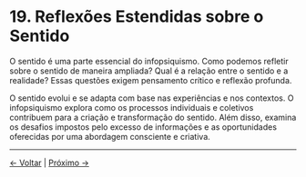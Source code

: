 # 19. Reflexões Estendidas sobre o Sentido

O sentido é uma parte essencial do infopsiquismo. Como podemos refletir sobre o sentido de maneira ampliada? Qual é a relação entre o sentido e a realidade? Essas questões exigem pensamento crítico e reflexão profunda.

O sentido evolui e se adapta com base nas experiências e nos contextos. O infopsiquismo explora como os processos individuais e coletivos contribuem para a criação e transformação do sentido. Além disso, examina os desafios impostos pelo excesso de informações e as oportunidades oferecidas por uma abordagem consciente e criativa.

---
<div class="navigation-links">
<a href="../18_Infopsiquismo_e_Filosofia_da_Linguagem/" class="nav-link prev-link">← Voltar</a> | <a href="../20_Glossário/" class="nav-link next-link">Próximo →</a>
</div>
